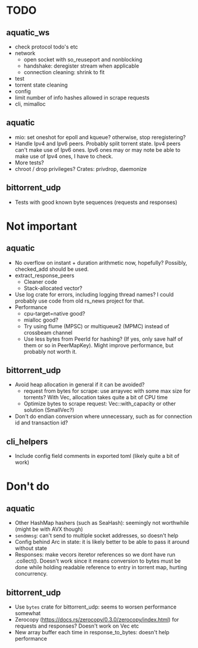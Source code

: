 # TODO

## aquatic_ws
* check protocol todo's etc
* network
  * open socket with so_reuseport and nonblocking
  * handshake: deregister stream when applicable
  * connection cleaning: shrink to fit
* test
* torrent state cleaning
* config
* limit number of info hashes allowed in scrape requests
* cli, mimalloc

## aquatic
* mio: set oneshot for epoll and kqueue? otherwise, stop reregistering?
* Handle Ipv4 and Ipv6 peers. Probably split torrent state. Ipv4 peers
  can't make use of Ipv6 ones. Ipv6 ones may or may note be able to make
  use of Ipv4 ones, I have to check.
* More tests?
* chroot / drop privileges? Crates: privdrop, daemonize

## bittorrent_udp
* Tests with good known byte sequences (requests and responses)

# Not important

## aquatic

* No overflow on instant + duration arithmetic now, hopefully? Possibly,
  checked_add should be used.
* extract_response_peers
    * Cleaner code
    * Stack-allocated vector?
* Use log crate for errors, including logging thread names? I could probably
  use code from old rs_news project for that.
* Performance
    * cpu-target=native good?
    * mialloc good?
    * Try using flume (MPSC) or multiqueue2 (MPMC) instead of crossbeam channel
    * Use less bytes from PeerId for hashing? (If yes, only save half of them
      or so in PeerMapKey). Might improve performance, but probably not worth
      it.

## bittorrent_udp
* Avoid heap allocation in general if it can be avoided?
    * request from bytes for scrape: use arrayvec with some max size for
      torrents? With Vec, allocation takes quite a bit of CPU time
    * Optimize bytes to scrape request: Vec::with_capacity or other solution (SmallVec?)
* Don't do endian conversion where unnecessary, such as for connection id and
  transaction id?

## cli_helpers

* Include config field comments in exported toml (likely quite a bit of work)

# Don't do

## aquatic

* Other HashMap hashers (such as SeaHash): seemingly not worthwhile (might be
  with AVX though)
* `sendmmsg`: can't send to multiple socket addresses, so doesn't help
* Config behind Arc in state: it is likely better to be able to pass it around
  without state
* Responses: make vecors iteretor references so we dont have run .collect().
  Doesn't work since it means conversion to bytes must be done while holding
  readable reference to entry in torrent map, hurting concurrency.

## bittorrent_udp

* Use `bytes` crate for bittorrent_udp: seems to worsen performance somewhat
* Zerocopy (https://docs.rs/zerocopy/0.3.0/zerocopy/index.html) for requests
  and responses? Doesn't work on Vec etc
* New array buffer each time in response_to_bytes: doesn't help performance
